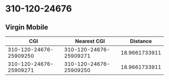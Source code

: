 # 310-120-24676
## Virgin Mobile


| CGI | Nearest CGI | Distance |
|-----|-------------|----------|
| 310-120-24676-25909250 | 310-120-24676-25909271 | 18.9661733911 |
| 310-120-24676-25909271 | 310-120-24676-25909250 | 18.9661733911 |
